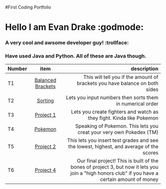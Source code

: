 #First Coding Portfolio
<h1 align "center">Hello I am Evan Drake :godmode: </h1>
<h3 align "center">A very cool and awsome developer guy! :trollface: </h3>
<h3 align "center">Have used Java and Python. All of these are Java though.</h3>

| Number | item | description |
| :---         |     :---:      |          ---: |
| T1   | [Balanced Brackets](https://github.com/EvanDrake725/CS121Portfolio/tree/c4e89844b78449910d76091aa583468da6e22642/Brackets/src)     | This will tell you if the amount of brackets you have balance on both sides    |
| T2     | [Sorting](https://github.com/EvanDrake725/CS121Portfolio/tree/c4e89844b78449910d76091aa583468da6e22642/Sorting/src)       | Lets you input numbers then sorts them in numerical order      |
| T3     | [Project 1](https://github.com/EvanDrake725/CS121Portfolio/tree/c4e89844b78449910d76091aa583468da6e22642/projectOne/src)       | Lets you create fighters and watch as they fight. Kinda like Pokemon      |
| T4     | [Pokemon](https://github.com/EvanDrake725/CS121Portfolio/tree/509a15db35fda68ad8824b635da0fa04bd74e7e7/src)      | Speaking of Pokemon. This lets you creat your very own Pokedex (TM)      |
| T5     | [Project 2](https://github.com/EvanDrake725/CS121Portfolio/tree/c4e89844b78449910d76091aa583468da6e22642/Project2/src)       | This lets you insert test grades and see the lowest, highest, and average of the scores     |
| T6     | [Project 4](https://github.com/EvanDrake725/CS121Portfolio/tree/c4e89844b78449910d76091aa583468da6e22642/Project4/src)       | Our final project! This is built of the bones of project 3, but now it lets you join a "high honors club" if you have a certain amount of money     |
